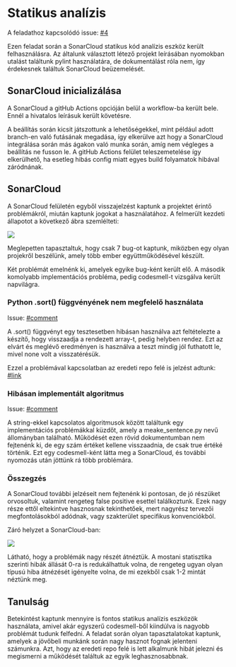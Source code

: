 # Statikus analízis

A feladathoz kapcsolódó issue: [#4](https://github.com/BME-MIT-IET/iet-hf-2022-holnapejfeligszerintemmindlepjunkbe/issues/4)

Ezen feladat során a SonarCloud statikus kód analízis eszköz került felhasználásra.
Az általunk választott létező projekt leírásában nyomokban utalást találtunk pylint használatára, de dokumentálást róla nem, így érdekesnek találtuk SonarCloud beüzemelését.

## SonarCloud inicializálása

A SonarCloud a gitHub Actions opcióján belül a workflow-ba került bele. Ennél a hivatalos leírásuk került követésre.

A beállítás során kicsit játszottunk a lehetőségekkel, mint például adott branch-en való futásának megadása, így elkerülve azt hogy a SonarCloud integrálása során más ágakon való munka során, amíg nem végleges a beállítás ne fusson le. A gitHub Actions felület teleszemetelése így elkerülhető, ha esetleg hibás config miatt egyes build folyamatok hibával záródnának.

## SonarCloud

A SonarCloud felületén egyből visszajelzést kaptunk a projektet érintő problémákról, miután kaptunk jogokat a használatához. A felmerült kezdeti állapotot a következő ábra szemlélteti:

![](assets/sonarcloud_start.png)

Meglepetten tapasztaltuk, hogy csak 7 bug-ot kaptunk, miközben egy olyan projekről beszélünk, amely több ember együttműködésével készült.

Két problémát emelnénk ki, amelyek egyike bug-ként került elő. A második komolyabb implementációs probléma, pedig codesmell-t vizsgálva került napvilágra.

### Python .sort() függvényének nem megfelelő használata

Issue: [#comment](https://github.com/BME-MIT-IET/iet-hf-2022-holnapejfeligszerintemmindlepjunkbe/issues/4#issuecomment-1128860510)

A .sort() függvényt egy tesztesetben hibásan használva azt feltételezte a készítő, hogy visszaadja a rendezett array-t, pedig helyben rendez. Ezt az elvárt és meglévő eredményen is használva a teszt mindig jól futhatott le, mivel none volt a visszatérésük. 

Ezzel a problémával kapcsolatban az eredeti repo felé is jelzést adtunk: [#link](https://github.com/keon/algorithms/pull/865)

### Hibásan implementált algoritmus

Issue: [#comment](https://github.com/BME-MIT-IET/iet-hf-2022-holnapejfeligszerintemmindlepjunkbe/issues/4#issuecomment-1128830815)

A string-ekkel kapcsolatos algoritmusok között találtunk egy implementációs problémákkal küzdőt, amely a meake_sentence.py nevű állományban található. Működését ezen rövid dokumentumban nem fejtenénk ki, de egy szám értéket kellene visszaadnia, de csak true értéké történik. Ezt egy codesmell-ként látta meg a SonarCloud, és további nyomozás után jöttünk rá több problémára.

### Összegzés

A SonarCloud további jelzéseit nem fejtenénk ki pontosan, de jó részüket orvosoltuk, valamint rengeteg false positive esettel találkoztunk. Ezek nagy része ettől eltekintve hasznosnak tekinthetőek, mert nagyrész tervezői megfontolásokból adódnak, vagy szakterület specifikus konvenciókból. 

Záró helyzet a SonarCloud-ban:

![](assets/sonarcloud_end.png)

Látható, hogy a problémák nagy részét átnéztük. A mostani statisztika szerinti hibák állását 0-ra is redukálhattuk volna, de rengeteg ugyan olyan típusú hiba átnézését igényelte volna, de mi ezekből csak 1-2 mintát néztünk meg. 

## Tanulság

Betekintést kaptunk mennyire is fontos statikus analízis eszközök használata, amivel akár egyszerű codesmell-ből kiindúlva is nagyobb problémát tudunk felfedni. A feladat során olyan tapasztalatokat kaptunk, amelyek a jövőbeli munkánk során nagy hasznot fognak jelenteni számunkra. Azt, hogy az eredeti repo felé is lett alkalmunk hibát jelezni és megismerni a működését találtuk az egyik leghasznosabbnak.